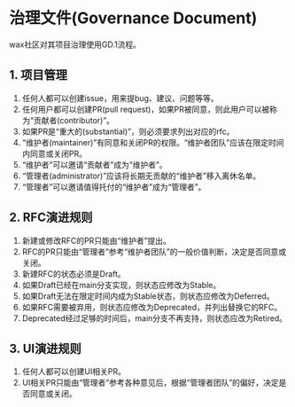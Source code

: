# 治理文件(Governance Document)
wax社区对其项目治理使用GD.1流程。

## 1. 项目管理
1. 任何人都可以创建issue，用来提bug、建议、问题等等。
2. 任何用户都可以创建PR(pull request)，如果PR被同意，则此用户可以被称为“贡献者(contributor)”。
3. 如果PR是“重大的(substantial)”，则必须要求列出对应的rfc。
4. “维护者(maintainer)”有同意和关闭PR的权限。“维护者团队”应该在限定时间内同意或关闭PR。
5. “维护者”可以邀请“贡献者”成为“维护者”。
6. “管理者(administrator)”应该将长期无贡献的“维护者”移入离休名单。
7. “管理者”可以邀请值得托付的“维护者”成为“管理者”。

## 2. RFC演进规则
1. 新建或修改RFC的PR只能由“维护者”提出。
2. RFC的PR只能由“管理者”参考“维护者团队”的一般价值判断，决定是否同意或关闭。
3. 新建RFC的状态必须是Draft。
4. 如果Draft已经在main分支实现，则状态应修改为Stable。
5. 如果Draft无法在限定时间内成为Stable状态，则状态应修改为Deferred。
6. 如果RFC需要被弃用，则状态应修改为Deprecated，并列出替换它的RFC。
7. Deprecated经过足够的时间后，main分支不再支持，则状态应改为Retired。

## 3. UI演进规则
1. 任何人都可以创建UI相关PR。
2. UI相关PR只能由“管理者”参考各种意见后，根据“管理者团队”的偏好，决定是否同意或关闭。
